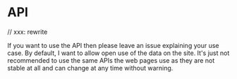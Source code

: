 # API

// xxx: rewrite

If you want to use the API then please leave an issue explaining your use case. By default, I want to allow open use of the data on the site. It's just not recommended to use the same APIs the web pages use as they are not stable at all and can change at any time without warning.
